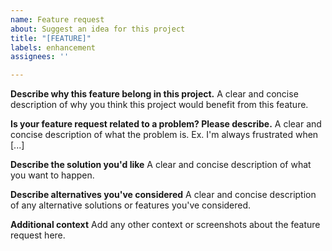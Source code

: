 ```yaml
---
name: Feature request
about: Suggest an idea for this project
title: "[FEATURE]"
labels: enhancement
assignees: ''

---
```


**Describe why this feature belong in this project.**
A clear and concise description of why you think this project would benefit from this feature.

**Is your feature request related to a problem? Please describe.**
A clear and concise description of what the problem is. Ex. I'm always frustrated when [...]

**Describe the solution you'd like**
A clear and concise description of what you want to happen.

**Describe alternatives you've considered**
A clear and concise description of any alternative solutions or features you've considered.

**Additional context**
Add any other context or screenshots about the feature request here.

